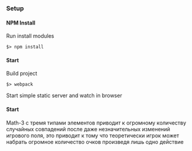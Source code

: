 ### Setup ###

#### NPM Install
Run install modules
```
$> npm install
```
#### Start

Build project
```
$> webpack
```

Start simple static server and watch in browser


#### Start
Math-3 с тремя типами элементов приводит к огромному количеству случайных совпадений после даже незначительных изменений
игрового поля, это приводит к тому что теоретически игрок может набрать огромное количество очков произведя лишь одно действие